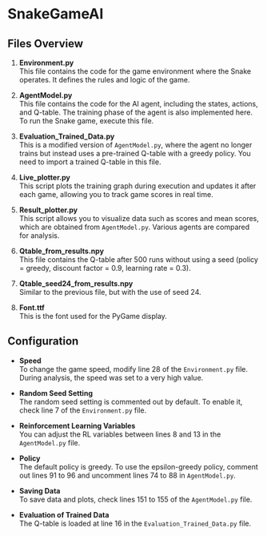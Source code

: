 # SnakeGameAI
## Files Overview

1. **Environment.py**  
   This file contains the code for the game environment where the Snake operates. It defines the rules and logic of the game.

2. **AgentModel.py**  
   This file contains the code for the AI agent, including the states, actions, and Q-table. The training phase of the agent is also implemented here. To run the Snake game, execute this file.

3. **Evaluation_Trained_Data.py**  
   This is a modified version of `AgentModel.py`, where the agent no longer trains but instead uses a pre-trained Q-table with a greedy policy. You need to import a trained Q-table in this file.

4. **Live_plotter.py**  
   This script plots the training graph during execution and updates it after each game, allowing you to track game scores in real time.

5. **Result_plotter.py**  
   This script allows you to visualize data such as scores and mean scores, which are obtained from `AgentModel.py`. Various agents are compared for analysis.

6. **Qtable_from_results.npy**  
   This file contains the Q-table after 500 runs without using a seed (policy = greedy, discount factor = 0.9, learning rate = 0.3).

7. **Qtable_seed24_from_results.npy**  
   Similar to the previous file, but with the use of seed 24.

8. **Font.ttf**  
   This is the font used for the PyGame display.

## Configuration

- **Speed**  
  To change the game speed, modify line 28 of the `Environment.py` file. During analysis, the speed was set to a very high value.

- **Random Seed Setting**  
  The random seed setting is commented out by default. To enable it, check line 7 of the `Environment.py` file.

- **Reinforcement Learning Variables**  
  You can adjust the RL variables between lines 8 and 13 in the `AgentModel.py` file.

- **Policy**  
  The default policy is greedy. To use the epsilon-greedy policy, comment out lines 91 to 96 and uncomment lines 74 to 88 in `AgentModel.py`.

- **Saving Data**  
  To save data and plots, check lines 151 to 155 of the `AgentModel.py` file.

- **Evaluation of Trained Data**  
  The Q-table is loaded at line 16 in the `Evaluation_Trained_Data.py` file.
